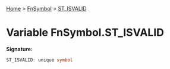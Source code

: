 [Home](../../../index.md) &gt; [FnSymbol](../../fnsymbol.md) &gt; [ST\_ISVALID](./st_isvalid.md)

# Variable FnSymbol.ST\_ISVALID


<b>Signature:</b>

```typescript
ST_ISVALID: unique symbol
```
